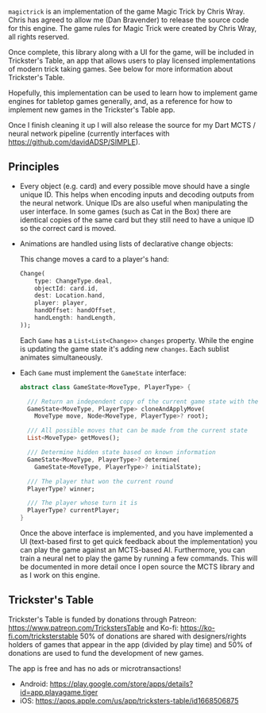 `magictrick` is an implementation of the game Magic Trick by Chris Wray. Chris has agreed to allow me (Dan Bravender) to release the source code for this engine. The game rules for Magic Trick were created by Chris Wray, all rights reserved.

Once complete, this library along with a UI for the game, will be included in Trickster's Table, an app that allows users to play licensed implementations of modern trick taking games. See below for more information about Trickster's Table.

Hopefully, this implementation can be used to learn how to implement game engines for tabletop games generally, and, as a reference for how to implement new games in the Trickster's Table app.

Once I finish cleaning it up I will also release the source for my Dart MCTS / neural network pipeline (currently interfaces with https://github.com/davidADSP/SIMPLE).

## Principles

* Every object (e.g. card) and every possible move should have a single unique ID. This helps when encoding inputs and decoding outputs from the neural network. Unique IDs are also useful when manipulating the user interface. In some games (such as Cat in the Box) there are identical copies of the same card but they still need to have a unique ID so the correct card is moved.
* Animations are handled using lists of declarative change objects:

    This change moves a card to a player's hand:

    ```dart
    Change(
        type: ChangeType.deal,
        objectId: card.id,
        dest: Location.hand,
        player: player,
        handOffset: handOffset,
        handLength: handLength,
    ));
    ```

    Each `Game` has a `List<List<Change>>` `changes` property. While the engine is updating the game state it's adding new `changes`. Each sublist animates simultaneously.
* Each `Game` must implement the `GameState` interface:

    ```dart
    abstract class GameState<MoveType, PlayerType> {

      /// Return an independent copy of the current game state with the selected move applied
      GameState<MoveType, PlayerType> cloneAndApplyMove(
        MoveType move, Node<MoveType, PlayerType>? root);

      /// All possible moves that can be made from the current state
      List<MoveType> getMoves();

      /// Determine hidden state based on known information
      GameState<MoveType, PlayerType>? determine(
        GameState<MoveType, PlayerType>? initialState);

      /// The player that won the current round
      PlayerType? winner;

      /// The player whose turn it is
      PlayerType? currentPlayer;
    }

    ```
    Once the above interface is implemented, and you have implemented a UI (text-based first to get quick feedback about the implementation) you can play the game against an MCTS-based AI. Furthermore, you can train a neural net to play the game by running a few commands. This will be documented in more detail once I open source the MCTS library and as I work on this engine.

## Trickster's Table

Trickster's Table is funded by donations through Patreon: https://www.patreon.com/TrickstersTable and Ko-fi: https://ko-fi.com/tricksterstable 50% of donations are shared with designers/rights holders of games that appear in the app (divided by play time) and 50% of donations are used to fund the development of new games.

The app is free and has no ads or microtransactions!

* Android: https://play.google.com/store/apps/details?id=app.playagame.tiger
* iOS: https://apps.apple.com/us/app/tricksters-table/id1668506875
